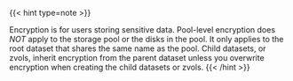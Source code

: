 ---
---

{{< hint type=note >}}

Encryption is for users storing sensitive data.
Pool-level encryption does *NOT* apply to the storage pool or the disks in the pool. 
It only applies to the root dataset that shares the same name as the pool. 
Child datasets, or zvols, inherit encryption from the parent dataset unless you overwrite encryption when creating the child datasets or zvols.
{{< /hint >}}
